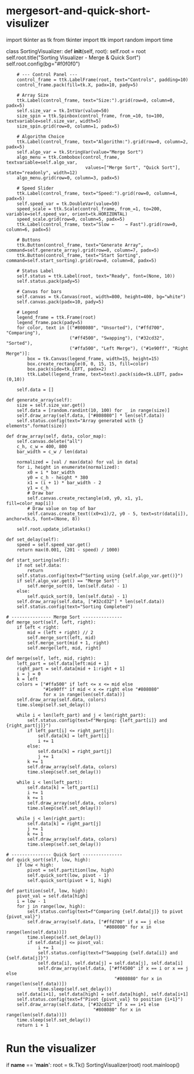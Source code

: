 # mergesort-and-quick-short-visulizer
import tkinter as tk
from tkinter import ttk
import random
import time

class SortingVisualizer:
    def __init__(self, root):
        self.root = root
        self.root.title("Sorting Visualizer - Merge & Quick Sort")
        self.root.config(bg="#f0f0f0")

        # --- Control Panel ---
        control_frame = ttk.LabelFrame(root, text="Controls", padding=10)
        control_frame.pack(fill=tk.X, padx=10, pady=5)

        # Array Size
        ttk.Label(control_frame, text="Size:").grid(row=0, column=0, padx=5)
        self.size_var = tk.IntVar(value=50)
        size_spin = ttk.Spinbox(control_frame, from_=10, to=100, textvariable=self.size_var, width=5)
        size_spin.grid(row=0, column=1, padx=5)

        # Algorithm Choice
        ttk.Label(control_frame, text="Algorithm:").grid(row=0, column=2, padx=5)
        self.algo_var = tk.StringVar(value="Merge Sort")
        algo_menu = ttk.Combobox(control_frame, textvariable=self.algo_var,
                                  values=["Merge Sort", "Quick Sort"], state="readonly", width=12)
        algo_menu.grid(row=0, column=3, padx=5)

        # Speed Slider
        ttk.Label(control_frame, text="Speed:").grid(row=0, column=4, padx=5)
        self.speed_var = tk.DoubleVar(value=50)
        speed_scale = ttk.Scale(control_frame, from_=1, to=200, variable=self.speed_var, orient=tk.HORIZONTAL)
        speed_scale.grid(row=0, column=5, padx=5)
        ttk.Label(control_frame, text="Slow ←    → Fast").grid(row=0, column=6, padx=5)

        # Buttons
        ttk.Button(control_frame, text="Generate Array", command=self.generate_array).grid(row=0, column=7, padx=5)
        ttk.Button(control_frame, text="Start Sorting", command=self.start_sorting).grid(row=0, column=8, padx=5)

        # Status Label
        self.status = ttk.Label(root, text="Ready", font=(None, 10))
        self.status.pack(pady=5)

        # Canvas for bars
        self.canvas = tk.Canvas(root, width=800, height=400, bg="white")
        self.canvas.pack(padx=10, pady=5)

        # Legend
        legend_frame = ttk.Frame(root)
        legend_frame.pack(pady=5)
        for color, text in [("#808080", "Unsorted"), ("#ffd700", "Comparing"),
                            ("#ff4500", "Swapping"), ("#32cd32", "Sorted"),
                            ("#ffa500", "Left Merge"), ("#1e90ff", "Right Merge")]:
            box = tk.Canvas(legend_frame, width=15, height=15)
            box.create_rectangle(0, 0, 15, 15, fill=color)
            box.pack(side=tk.LEFT, padx=2)
            ttk.Label(legend_frame, text=text).pack(side=tk.LEFT, padx=(0,10))

        self.data = []

    def generate_array(self):
        size = self.size_var.get()
        self.data = [random.randint(10, 100) for _ in range(size)]
        self.draw_array(self.data, ["#808080"] * len(self.data))
        self.status.config(text="Array generated with {} elements".format(size))

    def draw_array(self, data, color_map):
        self.canvas.delete("all")
        c_h, c_w = 400, 800
        bar_width = c_w / len(data)

        normalized = [val / max(data) for val in data]
        for i, height in enumerate(normalized):
            x0 = i * bar_width
            y0 = c_h - height * 380
            x1 = (i + 1) * bar_width - 2
            y1 = c_h
            # Draw bar
            self.canvas.create_rectangle(x0, y0, x1, y1, fill=color_map[i])
            # Draw value on top of bar
            self.canvas.create_text((x0+x1)/2, y0 - 5, text=str(data[i]), anchor=tk.S, font=(None, 8))

        self.root.update_idletasks()

    def set_delay(self):
        speed = self.speed_var.get()
        return max(0.001, (201 - speed) / 1000)

    def start_sorting(self):
        if not self.data:
            return
        self.status.config(text=f"Sorting using {self.algo_var.get()}")
        if self.algo_var.get() == "Merge Sort":
            self.merge_sort(0, len(self.data) - 1)
        else:
            self.quick_sort(0, len(self.data) - 1)
        self.draw_array(self.data, ["#32cd32"] * len(self.data))
        self.status.config(text="Sorting Completed")

    # --------------- Merge Sort ---------------
    def merge_sort(self, left, right):
        if left < right:
            mid = (left + right) // 2
            self.merge_sort(left, mid)
            self.merge_sort(mid + 1, right)
            self.merge(left, mid, right)

    def merge(self, left, mid, right):
        left_part = self.data[left:mid + 1]
        right_part = self.data[mid + 1:right + 1]
        i = j = 0
        k = left
        colors = ["#ffa500" if left <= x <= mid else
                  "#1e90ff" if mid < x <= right else "#808080"
                  for x in range(len(self.data))]
        self.draw_array(self.data, colors)
        time.sleep(self.set_delay())

        while i < len(left_part) and j < len(right_part):
            self.status.config(text=f"Merging: {left_part[i]} and {right_part[j]}")
            if left_part[i] <= right_part[j]:
                self.data[k] = left_part[i]
                i += 1
            else:
                self.data[k] = right_part[j]
                j += 1
            k += 1
            self.draw_array(self.data, colors)
            time.sleep(self.set_delay())

        while i < len(left_part):
            self.data[k] = left_part[i]
            i += 1
            k += 1
            self.draw_array(self.data, colors)
            time.sleep(self.set_delay())

        while j < len(right_part):
            self.data[k] = right_part[j]
            j += 1
            k += 1
            self.draw_array(self.data, colors)
            time.sleep(self.set_delay())

    # --------------- Quick Sort ---------------
    def quick_sort(self, low, high):
        if low < high:
            pivot = self.partition(low, high)
            self.quick_sort(low, pivot - 1)
            self.quick_sort(pivot + 1, high)

    def partition(self, low, high):
        pivot_val = self.data[high]
        i = low - 1
        for j in range(low, high):
            self.status.config(text=f"Comparing {self.data[j]} to pivot {pivot_val}")
            self.draw_array(self.data, ["#ffd700" if x == j else
                                         "#808080" for x in range(len(self.data))])
            time.sleep(self.set_delay())
            if self.data[j] <= pivot_val:
                i += 1
                self.status.config(text=f"Swapping {self.data[i]} and {self.data[j]}")
                self.data[i], self.data[j] = self.data[j], self.data[i]
                self.draw_array(self.data, ["#ff4500" if x == i or x == j else
                                             "#808080" for x in range(len(self.data))])
                time.sleep(self.set_delay())
        self.data[i+1], self.data[high] = self.data[high], self.data[i+1]
        self.status.config(text=f"Pivot {pivot_val} to position {i+1}")
        self.draw_array(self.data, ["#32cd32" if x == i+1 else
                                     "#808080" for x in range(len(self.data))])
        time.sleep(self.set_delay())
        return i + 1

# Run the visualizer
if __name__ == '__main__':
    root = tk.Tk()
    SortingVisualizer(root)
    root.mainloop()
